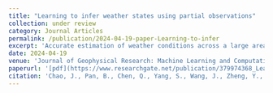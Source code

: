 ```yaml
---
title: "Learning to infer weather states using partial observations"
collection: under review
category: Journal Articles
permalink: /publication/2024-04-19-paper-Learning-to-infer
excerpt: 'Accurate estimation of weather conditions across a large area is crucial but challenging due to the complex and chaotic nature of the atmosphere. Traditional methods rely on combining observations with forecasts, which can be computationally expensive and sensitive to model biases. We propose a new approach called Climate Inpainting (CLIN) that learns the inherent spatial patterns of the atmosphere from climate data using machine learning techniques. CLIN can effectively combine the learned patterns with limited observations to reconstruct complete spatial maps of weather variables, such as temperature. We demonstrate that CLIN can accurately reproduce the key spatial features and variability of temperature over East Asia. Moreover, CLIN can quantify the uncertainty in the estimated weather maps and evaluate the importance of each observation site in reducing the overall uncertainty. This information can guide the optimal design of weather station networks. Our approach showcases the potential of machine learning in utilizing the rich information contained in climate data to improve weather estimation and observation planning.'
date: 2024-04-19
venue: 'Journal of Geophysical Research: Machine Learning and Computation'
paperurl: '[pdf](https://www.researchgate.net/publication/379974368_Learning_to_infer_weather_states_using_partial_observations)'
citation: 'Chao, J., Pan, B., Chen, Q., Yang, S., Wang, J., Zheng, Y., ... & Xiao, Z. (2024). Learning to infer weather states using partial observations. Authorea Preprints.'
---
```


